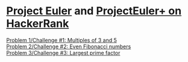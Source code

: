 # [Project Euler](https://projecteuler.net) and [ProjectEuler+ on HackerRank](https://www.hackerrank.com/contests/projecteuler)

[Problem 1/Challenge #1: Multiples of 3 and 5](001%20-%20Multiples%20of%203%20and%205)  
[Problem 2/Challenge #2: Even Fibonacci numbers](002%20-%20Even%20Fibonacci%20numbers)  
[Problem 3/Challenge #3: Largest prime factor](003%20-%20Largest%20prime%20factor)  
